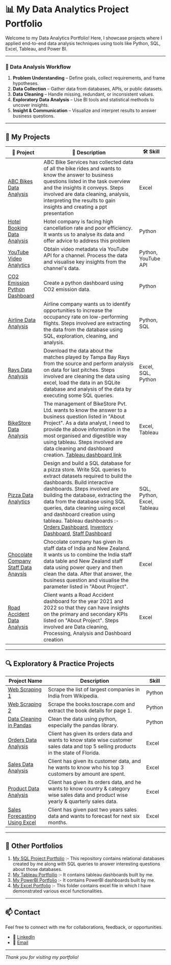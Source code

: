 # 📊 My Data Analytics Project Portfolio

Welcome to my Data Analytics Portfolio! Here, I showcase projects where I applied end-to-end data analysis techniques using tools like Python, SQL, Excel, Tableau, and Power BI.

---

### 🧠 Data Analysis Workflow
1. **Problem Understanding** – Define goals, collect requirements, and frame hypotheses.
2. **Data Collection** – Gather data from databases, APIs, or public datasets.
3. **Data Cleaning** – Handle missing, redundant, or inconsistent values.
4. **Exploratory Data Analysis** – Use BI tools and statistical methods to uncover insights.
5. **Insight & Communication** – Visualize and interpret results to answer business questions.

---

## 🚀 My Projects
 
🚀 Project  | 📄 Description | 🛠️ Skill
------------- | ------------- | -------------
[ABC Bikes Data Analysis](https://drive.google.com/drive/folders/1m7moZaa7SrJI2guurc6NQOyAsZy9KlML?usp=drive_link)  | ABC Bike Services has collected data of all the bike rides and wants to know the answer to business questions listed in the task overview and the insights it conveys. Steps involved are data cleaning, analysis, interpreting the results to gain insights and creating a ppt presentation | Excel
[Hotel Booking Data Analysis](https://drive.google.com/drive/folders/1uk-_853zTvwAe8plp4xp07-NHrqGjGpB?usp=drive_link)  | Hotel company is facing high cancellation rate and poor efficiency. It wants us to analyse its data and offer advice to address this problem | Python
[YouTube Video Analytics](https://drive.google.com/drive/folders/1rrpLnU3-bK-2lmZXZJml_onsYOIu33zn?usp=drive_link)  | Obtain video metadata via YouTube API for a channel. Process the data and visualise key insights from the channel's data. | Python, YouTube API
[CO2 Emission Python Dashboard](https://drive.google.com/drive/folders/1hjv5IRCBiyJnzmSUZDCOJjvaL_LtB2Xe?usp=drive_link)  | Create a python dashboard using CO2 emission data. | Python
[Airline Data Analysis](https://drive.google.com/drive/folders/1p8dTp9YOiLQ8O9IPTt25KeYP6OtbKteB?usp=drive_link) | Airline company wants us to identify opportunities to increase the occupancy rate on low-performing flights. Steps involved are extracting the data from the database using SQL, exploration, cleaning, and analysis. | Python, SQL
[Rays Data Analysis](https://github.com/Satvik-ai/Rays_Data_Analysis_SQL_Excel) | Download the data about the matches played by Tampa Bay Rays from the source and perform analysis on data for last pitches. Steps involved are cleaning the data using excel, load the data in an SQLite database and analysis of the data by executing some SQL queries. | Excel, SQL, Python
[BikeStore Data Analysis](https://drive.google.com/drive/folders/1Mp4RT3PX4pGL4VdEI1xPJWekTgbqTzzm?usp=drive_link) | The management of BikeStore Pvt. Ltd. wants to know the answer to a business question listed in "About Project". As a data analyst, I need to provide the above information in the most organised and digestible way using tableau. Steps involved are data cleaning and dashboard creation. [Tableau dashboard link](https://public.tableau.com/views/BikeStoresDashboard_16902159559810/Dashboard1?:language=en-US&:display_count=n&:origin=viz_share_link ) | Excel, Tableau
[Pizza Data Analytics](https://drive.google.com/drive/folders/1013hNGet2-3LX2lqLc4GcrxBs4RkN4-M?usp=drive_link) | Design and build a SQL database for a pizza store. Write SQL queries to extract datasets required to build the dashboards. Build interactive dashboards. Steps involved are building the database, extracting the data from the database using SQL queries, data cleaning using excel and dashboard creation using tableau. Tableau dashboards :- [Orders Dashboard](https://public.tableau.com/views/PizzaOrderActivityDashboard/OrderActivityDashboard?:language=en-GB&:display_count=n&:origin=viz_share_link), [Inventory Dashboard](https://public.tableau.com/shared/XFT5Z8BQX?:display_count=n&:origin=viz_share_link), [Staff Dashboard](https://public.tableau.com/views/PizzaStoreStaffDashboard/StaffDashboard?:language=en-GB&:display_count=n&:origin=viz_share_link) | SQL, Python, Excel, Tableau
[Chocolate Company Staff Data Anaysis](https://drive.google.com/drive/folders/1_fb2uE7lzs3ARb4IKvvmY5H1Yk_4diAJ?usp=drive_link) | Chocolate company has given its staff data of India and New Zealand. It wants us to combine the India staff data table and New Zealand staff data using power query and then clean the data. After that answer, the business question and visualise the parameter listed in "About Project". | Excel
[Road Accident Data Analysis](https://drive.google.com/drive/folders/1w1vwUxEVoISFVUegOpEEAtM3lNPUMT6m?usp=drive_link) | Client wants a Road Accident dashboard for the year 2021 and 2022 so that they can have insights on the primary and secondary KPIs listed on "About Project". Steps involved are Data cleaning, Processing, Analysis and Dashboard creation | Excel

---

## 🔍 Exploratory & Practice Projects
 
Project Name  | Description | Skill
------------- | ------------- | -------------
[Web Scraping 1](https://colab.research.google.com/drive/1RsdGCWn6ncF2l-t4760mmdNcLq4vqPav?usp=drive_link) | Scrape the list of largest companies in India from Wikipedia. | Python
[Web Scraping 2](https://colab.research.google.com/drive/14LnV9HrSPnYNSISJByoExTtzwOsSAhoR?usp=drive_link) | Scrape the books.toscrape.com and extract the book details for page 1. | Python
[Data Cleaning in Pandas](https://drive.google.com/drive/folders/1b4jCOaQbl8JqKLsestDHIcjnOthJWPNR?usp=drive_link) | Clean the data using python, especially the pandas library. | Python
[Orders Data Analysis](https://docs.google.com/spreadsheets/d/1JvKfibk9edzbHVAUsc-i9VvLihdSd33U/edit?usp=drive_link&ouid=103961194299347237166&rtpof=true&sd=true) | Client has given its orders data and wants to know state wise customer sales data and top 5 selling products in the state of Florida. | Excel
[Sales Data Analysis](https://docs.google.com/spreadsheets/d/1N-TXhQ9_l37_-GWNwbWfFdgtkbadVrO0/edit?usp=drive_link&ouid=103961194299347237166&rtpof=true&sd=true) | Client has given its customer data, and he wants to know who his top 3 customers by amount are spent. | Excel
[Product Data Analysis](https://docs.google.com/spreadsheets/d/1lw4EJkOq2tOW4_b_MfP51GhY1aZNBpnt/edit?usp=drive_link&ouid=103961194299347237166&rtpof=true&sd=true) | Client has given its orders data, and he wants to know country & category wise sales data and product wise yearly & quarterly sales data. | Excel
[Sales Forecasting Using Excel](https://docs.google.com/spreadsheets/d/1Dhs3_Zb_qYtrWYOnNBZ8lgmpYPA58hVj/edit?usp=drive_link&ouid=103961194299347237166&rtpof=true&sd=true) | Client has given past two years sales data and wants to forecast for next six months. | Excel

---

## 🌟 Other Portfolios
 
1. [My SQL Project Portfolio](https://github.com/Satvik-ai/My-SQL-Portfolio) :- This repository contains relational databases created by me along with SQL queries to answer interesting questions about those databases.
2. [My Tableau Portfoilio](https://public.tableau.com/app/profile/satvik.chandrakar) :- It contains tableau dashboards built by me.
3. [My PowerBI Portfolio](https://drive.google.com/drive/folders/1t8fIBRPDouuAKHiS26nw8Ay01Tq-l_Td) :- It contains PowerBI dashboards built by me.
4. [My Excel Portfolio](https://drive.google.com/drive/folders/1nQXBYnwDDbeuClViMKWrdLhsYLX2IG4Z?usp=drive_link) :- This folder contains excel file in which I have demonstrated various excel functionalities.
 
---

## 📫 Contact

Feel free to connect with me for collaborations, feedback, or opportunities.

- 🔗 [LinkedIn](https://www.linkedin.com/in/satvik-chandrakar-4008471ba)
- 📧 [Email](mailto:chandrakarsatvik@gmail.com)

---

_Thank you for visiting my portfolio!_
